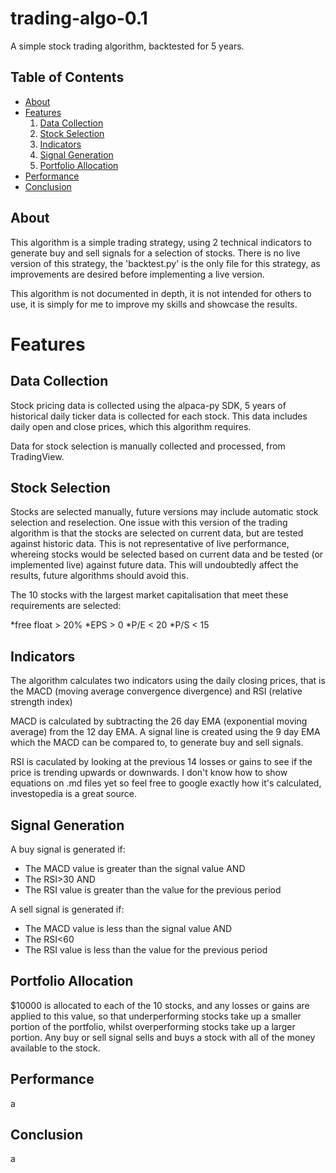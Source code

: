 # trading-algo-0.1
A simple stock trading algorithm, backtested for 5 years.

## Table of Contents

* [About](#about)
* [Features](#features)
   1. [Data Collection](#data-collection)
   2. [Stock Selection](#stock-selection)
   3. [Indicators](#indicators)
   4. [Signal Generation](#signal-generation)
   5. [Portfolio Allocation](#portfolio-allocation)
* [Performance](#performance)
* [Conclusion](#conclusion)

## About <a name="about"></a>

This algorithm is a simple trading strategy, using 2 technical indicators to generate buy and sell signals for a selection of stocks.
There is no live version of this strategy, the 'backtest.py' is the only file for this strategy, as improvements are desired before implementing a live version.

This algorithm is not documented in depth, it is not intended for others to use, it is simply for me to improve my skills and showcase the results.

# Features <a name="features"></a>
## Data Collection <a name="data-collection"></a>

Stock pricing data is collected using the alpaca-py SDK, 5 years of historical daily ticker data is collected for each stock. This data includes daily open and close prices, which this algorithm requires.

Data for stock selection is manually collected and processed, from TradingView.

## Stock Selection <a name="stock-selection"></a>

Stocks are selected manually, future versions may include automatic stock selection and reselection. One issue with this version of the trading algorithm is that the stocks are selected on current data, but are tested against historic data. This is not representative of live performance, whereing stocks would be selected based on current data and be tested (or implemented live) against future data. This will undoubtedly affect the results, future algorithms should avoid this.

The 10 stocks with the largest market capitalisation that meet these requirements are selected:

*free float > 20%
*EPS        > 0
*P/E        < 20
*P/S        < 15

## Indicators <a name="indicators"></a>

The algorithm calculates two indicators using the daily closing prices, that is the MACD (moving average convergence divergence) and RSI (relative strength index)

MACD is calculated by subtracting the 26 day EMA (exponential moving average) from the 12 day EMA. A signal line is created using the 9 day EMA which the MACD can be compared to, to generate buy and sell signals.

RSI is caculated by looking at the previous 14 losses or gains to see if the price is trending upwards or downwards. I don't know how to show equations on .md files yet so feel free to google exactly how it's calculated, investopedia is a great source.

## Signal Generation <a name="signal-generation"></a>

A buy signal is generated if:
* The MACD value is greater than the signal value AND
* The RSI>30 AND
* The RSI value is greater than the value for the previous period

A sell signal is generated if:
* The MACD value is less than the signal value AND
* The RSI<60
* The RSI value is less than the value for the previous period

## Portfolio Allocation <a name="portfolio-allocation"></a>

$10000 is allocated to each of the 10 stocks, and any losses or gains are applied to this value, so that underperforming stocks take up a smaller portion of the portfolio, whilst overperforming stocks take up a larger portion. Any buy or sell signal sells and buys a stock with all of the money available to the stock. 

## Performance <a name="performance"></a>
a
## Conclusion <a name="conclusion"></a>
a
